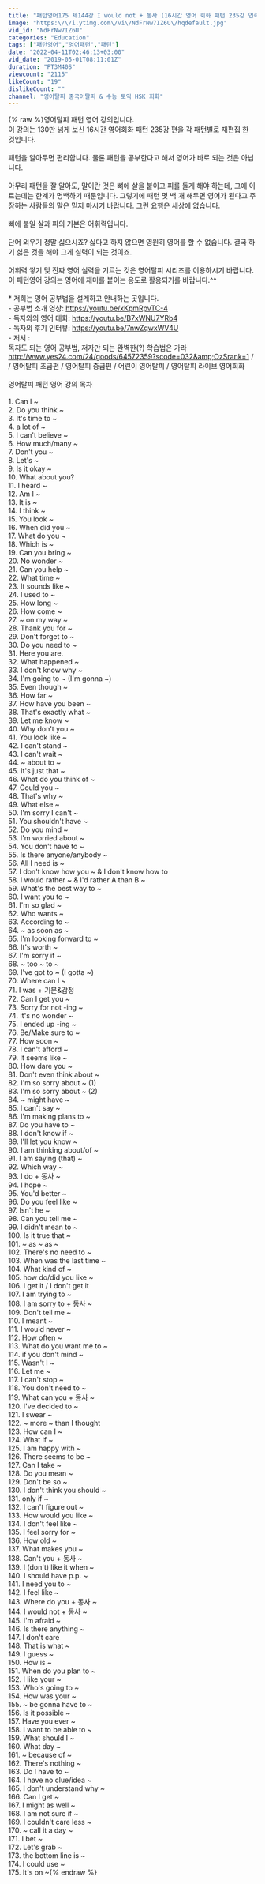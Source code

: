 ```yaml
---
title: "패턴영어175 제144강 I would not + 동사 (16시간 영어 회화 패턴 235강 연속재생 재편집본)"
image: "https:\/\/i.ytimg.com\/vi\/NdFrNw7IZ6U\/hqdefault.jpg"
vid_id: "NdFrNw7IZ6U"
categories: "Education"
tags: ["패턴영어","영어패턴","패턴"]
date: "2022-04-11T02:46:13+03:00"
vid_date: "2019-05-01T08:11:01Z"
duration: "PT3M40S"
viewcount: "2115"
likeCount: "19"
dislikeCount: ""
channel: "영어탈피 중국어탈피 & 수능 토익 HSK 회화"
---
```

{% raw %}영어탈피 패턴 영어 강의입니다. <br />이 강의는 130만 넘게 보신 16시간 영어회화 패턴 235강 편을 각 패턴별로 재편집 한 것입니다. <br /><br />패턴을 알아두면 편리합니다. 물론 패턴을 공부한다고 해서 영어가 바로 되는 것은 아닙니다. <br /><br />아무리 패턴을 잘 알아도, 말이란 것은 뼈에 살을 붙이고 피를 돌게 해야 하는데, 그에 이르는데는 한계가 명백하기 때문입니다. 그렇기에 패턴 몇 백 개 해두면 영어가 된다고 주장하는 사람들의 말은 믿지 마시기 바랍니다. 그런 요행은 세상에 없습니다.<br /><br />뼈에 붙일 살과 피의 기본은 어휘력입니다.<br /><br />단어 외우기 정말 싫으시죠? 싫다고 하지 않으면 영원히 영어를 할 수 없습니다. 결국 하기 싫은 것을 해야 그게 실력이 되는 것이죠.<br /><br />어휘력 쌓기 및 진짜 영어 실력을 기르는 것은 영어탈피 시리즈를 이용하시기 바랍니다. 이 패턴영어 강의는 영어에 재미를 붙이는 용도로 활용되기를 바랍니다.^^<br /><br />* 저희는 영어 공부법을 설계하고 안내하는 곳입니다.<br />- 공부법 소개 영상: <a rel="nofollow" target="blank" href="https://youtu.be/xKpmRpvTC-4">https://youtu.be/xKpmRpvTC-4</a><br />- 독자와의 영어 대화: <a rel="nofollow" target="blank" href="https://youtu.be/B7xWNU7YRb4">https://youtu.be/B7xWNU7YRb4</a><br />- 독자의 후기 인터뷰: <a rel="nofollow" target="blank" href="https://youtu.be/7nwZqwxWV4U">https://youtu.be/7nwZqwxWV4U</a><br />- 저서 : <br />독자도 되는 영어 공부법, 저자만 되는 완벽한(?) 학습법은 가라<br /><a rel="nofollow" target="blank" href="http://www.yes24.com/24/goods/64572359?scode=032&amp;OzSrank=1">http://www.yes24.com/24/goods/64572359?scode=032&amp;OzSrank=1</a> / <br />/ 영어탈피 초급편 / 영어탈피 중급편 / 어린이 영어탈피 / 영어탈피 라이브 영어회화<br /><br />영어탈피 패턴 영어 강의 목차<br /><br />1. Can I ~ <br />2. Do you think ~<br />3. It's time to ~<br />4. a lot of ~<br />5. I can't believe ~<br />6. How much/many ~<br />7. Don't you ~<br />8. Let's ~<br />9. Is it okay ~<br />10. What about you?<br />11. I heard ~<br />12. Am I ~<br />13. It is ~<br />14. I think ~<br />15. You look ~<br />16. When did you ~<br />17. What do you ~<br />18. Which is ~<br />19. Can you bring ~<br />20. No wonder ~<br />21. Can you help ~<br />22. What time ~<br />23. It sounds like ~<br />24. I used to ~<br />25. How long ~<br />26. How come ~<br />27. ~ on my way ~<br />28. Thank you for ~<br />29. Don't forget to ~<br />30. Do you need to ~<br />31. Here you are.<br />32. What happened ~<br />33. I don't know why ~<br />34. I'm going to ~ (I'm gonna ~)<br />35. Even though ~<br />36. How far ~<br />37. How have you been ~<br />38. That's exactly what ~<br />39. Let me know ~<br />40. Why don't you ~<br />41. You look like ~<br />42. I can't stand ~<br />43. I can't wait ~<br />44. ~ about to ~<br />45. It's just that ~<br />46. What do you think of ~<br />47. Could you ~<br />48. That's why ~<br />49. What else ~<br />50. I'm sorry I can't ~<br />51. You shouldn't have ~<br />52. Do you mind ~<br />53. I'm worried about ~<br />54. You don't have to ~<br />55. Is there anyone/anybody ~<br />56. All I need is ~<br />57. I don't know how you ~ &amp; I don't know how to <br />58. I would rather ~ &amp; I'd rather A than B ~<br />59. What's the best way to ~<br />60. I want you to ~<br />61. I'm so glad ~<br />62. Who wants ~<br />63. According to ~<br />64. ~ as soon as ~<br />65. I'm looking forward to ~<br />66. It's worth ~<br />67. I'm sorry if ~<br />68. ~ too ~ to ~<br />69. I've got to ~ (I gotta ~)<br />70. Where can I ~<br />71. I was + 기분&amp;감정<br />72. Can I get you ~<br />73. Sorry for not -ing ~<br />74. It's no wonder ~<br />75. I ended up -ing ~<br />76. Be/Make sure to ~<br />77. How soon ~<br />78. I can't afford ~<br />79. It seems like ~<br />80. How dare you ~<br />81. Don't even think about ~<br />82. I'm so sorry about ~ (1)<br />83. I'm so sorry about ~ (2)<br />84. ~ might have ~<br />85. I can't say ~<br />86. I'm making plans to ~<br />87. Do you have to ~<br />88. I don't know if ~<br />89. I'll let you know ~<br />90. I am thinking about/of ~<br />91. I am saying (that) ~<br />92. Which way ~<br />93. I do + 동사 ~<br />94. I hope ~<br />95. You'd better ~<br />96. Do you feel like ~<br />97. Isn't he ~<br />98. Can you tell me ~<br />99. I didn't mean to ~<br />100. Is it true that ~<br />101. ~ as ~ as ~<br />102. There's no need to ~<br />103. When was the last time ~<br />104. What kind of ~<br />105. how do/did you like ~<br />106. I get it / I don't get it<br />107. I am trying to ~<br />108. I am sorry to + 동사 ~<br />109. Don't tell me ~<br />110. I meant ~<br />111. I would never ~<br />112. How often ~<br />113. What do you want me to ~<br />114. if you don't mind ~<br />115. Wasn't I ~<br />116. Let me ~<br />117. I can't stop ~<br />118. You don't need to ~<br />119. What can you + 동사 ~<br />120. I've decided to ~<br />121. I swear ~<br />122. ~ more ~ than I thought<br />123. How can I ~<br />124. What if ~<br />125. I am happy with ~<br />126. There seems to be ~<br />127. Can I take ~<br />128. Do you mean ~<br />129. Don't be so ~<br />130. I don't think you should ~<br />131. only if ~<br />132. I can't figure out ~<br />133. How would you like ~<br />134. I don't feel like ~<br />135. I feel sorry for ~<br />136. How old ~<br />137. What makes you ~<br />138. Can't you + 동사 ~<br />139. I (don't) like it when ~<br />140. I should have p.p. ~<br />141. I need you to ~<br />142. I feel like ~<br />143. Where do you + 동사 ~<br />144. I would not + 동사 ~<br />145. I'm afraid ~<br />146. Is there anything ~<br />147. I don't care<br />148. That is what ~<br />149. I guess ~<br />150. How is ~<br />151. When do you plan to ~<br />152. I like your ~<br />153. Who's going to ~<br />154. How was your ~<br />155. ~ be gonna have to ~<br />156. Is it possible ~<br />157. Have you ever ~<br />158. I want to be able to ~<br />159. What should I ~<br />160. What day ~<br />161. ~ because of ~<br />162. There's nothing ~<br />163. Do I have to ~<br />164. I have no clue/idea ~<br />165. I don't understand why ~<br />166. Can I get ~<br />167. I might as well ~<br />168. I am not sure if ~<br />169. I couldn't care less ~<br />170. ~ call it a day ~<br />171. I bet ~<br />172. Let's grab ~<br />173. the bottom line is ~<br />174. I could use ~<br />175. It's on ~{% endraw %}
